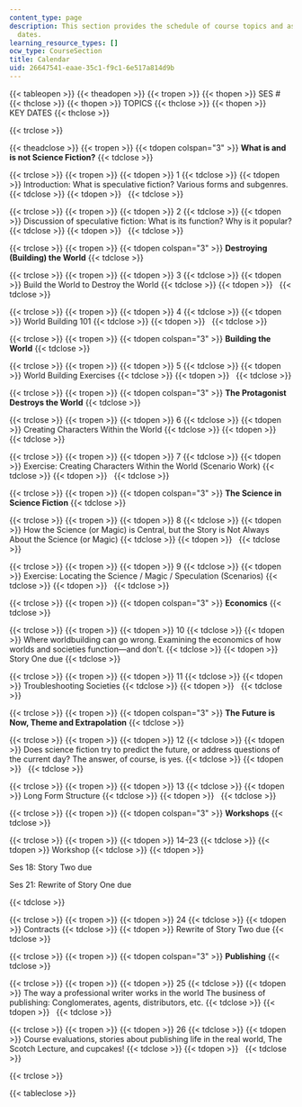 ```yaml
---
content_type: page
description: This section provides the schedule of course topics and assignment due
  dates.
learning_resource_types: []
ocw_type: CourseSection
title: Calendar
uid: 26647541-eaae-35c1-f9c1-6e517a814d9b
---
```


{{< tableopen >}}
{{< theadopen >}}
{{< tropen >}}
{{< thopen >}}
SES #
{{< thclose >}}
{{< thopen >}}
TOPICS
{{< thclose >}}
{{< thopen >}}
KEY DATES
{{< thclose >}}

{{< trclose >}}

{{< theadclose >}}
{{< tropen >}}
{{< tdopen colspan="3" >}}
**What is and is not Science Fiction?**
{{< tdclose >}}

{{< trclose >}}
{{< tropen >}}
{{< tdopen >}}
1
{{< tdclose >}}
{{< tdopen >}}
Introduction: What is speculative fiction? Various forms and subgenres.
{{< tdclose >}}
{{< tdopen >}}
 
{{< tdclose >}}

{{< trclose >}}
{{< tropen >}}
{{< tdopen >}}
2
{{< tdclose >}}
{{< tdopen >}}
Discussion of speculative fiction: What is its function? Why is it popular?
{{< tdclose >}}
{{< tdopen >}}
 
{{< tdclose >}}

{{< trclose >}}
{{< tropen >}}
{{< tdopen colspan="3" >}}
**Destroying (Building) the World**
{{< tdclose >}}

{{< trclose >}}
{{< tropen >}}
{{< tdopen >}}
3
{{< tdclose >}}
{{< tdopen >}}
Build the World to Destroy the World
{{< tdclose >}}
{{< tdopen >}}
 
{{< tdclose >}}

{{< trclose >}}
{{< tropen >}}
{{< tdopen >}}
4
{{< tdclose >}}
{{< tdopen >}}
World Building 101
{{< tdclose >}}
{{< tdopen >}}
 
{{< tdclose >}}

{{< trclose >}}
{{< tropen >}}
{{< tdopen colspan="3" >}}
**Building the World**
{{< tdclose >}}

{{< trclose >}}
{{< tropen >}}
{{< tdopen >}}
5
{{< tdclose >}}
{{< tdopen >}}
World Building Exercises
{{< tdclose >}}
{{< tdopen >}}
 
{{< tdclose >}}

{{< trclose >}}
{{< tropen >}}
{{< tdopen colspan="3" >}}
**The Protagonist Destroys the World**
{{< tdclose >}}

{{< trclose >}}
{{< tropen >}}
{{< tdopen >}}
6
{{< tdclose >}}
{{< tdopen >}}
Creating Characters Within the World
{{< tdclose >}}
{{< tdopen >}}
 
{{< tdclose >}}

{{< trclose >}}
{{< tropen >}}
{{< tdopen >}}
7
{{< tdclose >}}
{{< tdopen >}}
Exercise: Creating Characters Within the World (Scenario Work)
{{< tdclose >}}
{{< tdopen >}}
 
{{< tdclose >}}

{{< trclose >}}
{{< tropen >}}
{{< tdopen colspan="3" >}}
**The Science in Science Fiction**
{{< tdclose >}}

{{< trclose >}}
{{< tropen >}}
{{< tdopen >}}
8
{{< tdclose >}}
{{< tdopen >}}
How the Science (or Magic) is Central, but the Story is Not Always About the Science (or Magic)
{{< tdclose >}}
{{< tdopen >}}
 
{{< tdclose >}}

{{< trclose >}}
{{< tropen >}}
{{< tdopen >}}
9
{{< tdclose >}}
{{< tdopen >}}
Exercise: Locating the Science / Magic / Speculation (Scenarios)
{{< tdclose >}}
{{< tdopen >}}
 
{{< tdclose >}}

{{< trclose >}}
{{< tropen >}}
{{< tdopen colspan="3" >}}
**Economics**
{{< tdclose >}}

{{< trclose >}}
{{< tropen >}}
{{< tdopen >}}
10
{{< tdclose >}}
{{< tdopen >}}
Where worldbuilding can go wrong. Examining the economics of how worlds and societies function—and don't.
{{< tdclose >}}
{{< tdopen >}}
Story One due
{{< tdclose >}}

{{< trclose >}}
{{< tropen >}}
{{< tdopen >}}
11
{{< tdclose >}}
{{< tdopen >}}
Troubleshooting Societies
{{< tdclose >}}
{{< tdopen >}}
 
{{< tdclose >}}

{{< trclose >}}
{{< tropen >}}
{{< tdopen colspan="3" >}}
**The Future is Now, Theme and Extrapolation**
{{< tdclose >}}

{{< trclose >}}
{{< tropen >}}
{{< tdopen >}}
12
{{< tdclose >}}
{{< tdopen >}}
Does science fiction try to predict the future, or address questions of the current day? The answer, of course, is yes.
{{< tdclose >}}
{{< tdopen >}}
 
{{< tdclose >}}

{{< trclose >}}
{{< tropen >}}
{{< tdopen >}}
13
{{< tdclose >}}
{{< tdopen >}}
Long Form Structure
{{< tdclose >}}
{{< tdopen >}}
 
{{< tdclose >}}

{{< trclose >}}
{{< tropen >}}
{{< tdopen colspan="3" >}}
**Workshops**
{{< tdclose >}}

{{< trclose >}}
{{< tropen >}}
{{< tdopen >}}
14–23
{{< tdclose >}}
{{< tdopen >}}
Workshop
{{< tdclose >}}
{{< tdopen >}}


Ses 18: Story Two due

Ses 21: Rewrite of Story One due


{{< tdclose >}}

{{< trclose >}}
{{< tropen >}}
{{< tdopen >}}
24
{{< tdclose >}}
{{< tdopen >}}
Contracts
{{< tdclose >}}
{{< tdopen >}}
Rewrite of Story Two due
{{< tdclose >}}

{{< trclose >}}
{{< tropen >}}
{{< tdopen colspan="3" >}}
**Publishing**
{{< tdclose >}}

{{< trclose >}}
{{< tropen >}}
{{< tdopen >}}
25
{{< tdclose >}}
{{< tdopen >}}
The way a professional writer works in the world The business of publishing: Conglomerates, agents, distributors, etc.
{{< tdclose >}}
{{< tdopen >}}
 
{{< tdclose >}}

{{< trclose >}}
{{< tropen >}}
{{< tdopen >}}
26
{{< tdclose >}}
{{< tdopen >}}
Course evaluations, stories about publishing life in the real world, The Scotch Lecture, and cupcakes!
{{< tdclose >}}
{{< tdopen >}}
 
{{< tdclose >}}

{{< trclose >}}

{{< tableclose >}}